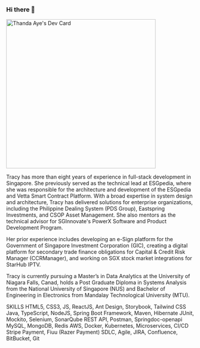 ### Hi there 👋

<a href="https://app.daily.dev/thandaaye"><img src="https://api.daily.dev/devcards/c07bcfccc6c442d5a01b730a544edba2.png?r=ohl" width="400" alt="Thanda Aye's Dev Card"/></a>

Tracy has more than eight years of experience in full-stack development in Singapore. She previously served as the technical lead at ESGpedia, where she was responsible for the architecture and development of the ESGpedia and Vetta Smart Contract Platform. With a broad expertise in system design and architecture, Tracy has delivered solutions for enterprise organizations, including the Philippine Dealing System (PDS Group), Eastspring Investments, and CSOP Asset Management. She also mentors as the technical advisor for SGInnovate's PowerX Software and Product Development Program.

Her prior experience includes developing an e-Sign platform for the Government of Singapore Investment Corporation (GIC), creating a digital platform for secondary trade finance obligations for Capital & Credit Risk Manager (CCRManager), and working on SGX stock market integrations for StarHub IPTV.

Tracy is currently pursuing a Master’s in Data Analytics at the University of Niagara Falls, Canad, holds a Post Graduate Diploma in Systems Analysis from the National University of Singapore (NUS) and Bachelor of Engineering in Electronics from Mandalay Technological University (MTU).

SKILLS
HTML5, CSS3, JS, ReactJS, Ant Design, Storybook, Tailwind CSS
Java, TypeScript, NodeJS, Spring Boot Framework, Maven, Hibernate
JUnit, Mockito, Selenium, SonarQube
REST API, Postman, Springdoc-openapi
MySQL, MongoDB, Redis
AWS, Docker, Kubernetes, Microservices, CI/CD
Stripe Payment, Fiuu (Razer Payment)
SDLC, Agile, JIRA, Confluence, BitBucket, Git

<!--
**ThandaAye/ThandaAye** is a ✨ _special_ ✨ repository because its `README.md` (this file) appears on your GitHub profile.

Here are some ideas to get you started:

- 🔭 I’m currently working on ...
- 🌱 I’m currently learning ...
- 👯 I’m looking to collaborate on ...
- 🤔 I’m looking for help with ...
- 💬 Ask me about ...
- 📫 How to reach me: ...
- 😄 Pronouns: ...
- ⚡ Fun fact: ...
-->
